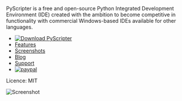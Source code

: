 PyScripter is a free and open-source  Python Integrated Development
Environment (IDE) created with the ambition to become competitive in
functionality with commercial Windows-based IDEs available for other
languages.

* [![Download PyScripter](https://img.shields.io/sourceforge/dt/pyscripter.svg)](https://sourceforge.net/projects/pyscripter/files/)
* [Features](https://github.com/pyscripter/pyscripter/wiki/Features)
* [Screenshots](https://github.com/pyscripter/pyscripter/wiki/Screenshots)
* [Blog](https://pyscripter.blogspot.com/)
* [Support](https://groups.google.com/forum/#!forum/pyscripter)
* [![paypal](https://img.shields.io/badge/Donate-PayPal-brightgreen.svg)](https://www.paypal.com/cgi-bin/webscr?cmd=_s-xclick&hosted_button_id=SX9B6G2GF5K4U)

Licence: MIT

![Screenshot](https://raw.githubusercontent.com/wiki/pyscripter/pyscripter/images/CodeFolding.jpg)

